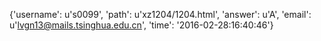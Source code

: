 {'username': u's0099', 'path': u'xz1204/1204.html', 'answer': u'A', 'email': u'lvgn13@mails.tsinghua.edu.cn', 'time': '2016-02-28:16:40:46'}
